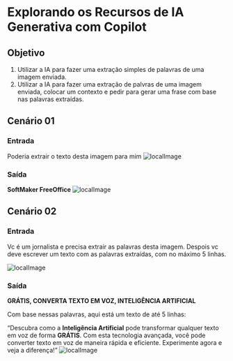 # Explorando os Recursos de IA Generativa com Copilot

## Objetivo
1. Utilizar a IA para fazer uma extração simples de palavras de uma imagem enviada.
2. Utilizar a IA para fazer uma extração de palvras de uma imagem enviada, colocar um contexto e pedir para gerar uma frase com base nas palavras extraídas.

## Cenário 01

### Entrada
Poderia extrair o texto desta imagem para mim
![localImage](./inputs/imagem1.jpg)

### Saída
**SoftMaker FreeOffice**
![localImage](./output/Saida1.png)

## Cenário 02

### Entrada
Vc é um jornalista e precisa extrair as palavras desta imagem. Despois vc deve escrever um texto com as palavras extraídas, com no máximo 5 linhas.

![localImage](./inputs/imagem2.jpg)

### Saída
**GRÁTIS, CONVERTA TEXTO EM VOZ, INTELIGÊNCIA ARTIFICIAL**

Com base nessas palavras, aqui está um texto de até 5 linhas:

“Descubra como a **Inteligência Artificial** pode transformar qualquer texto em voz de forma **GRÁTIS**. Com esta tecnologia avançada, você pode converter texto em voz de maneira rápida e eficiente. Experimente agora e veja a diferença!”
![localImage](./output/Saida2.png)
